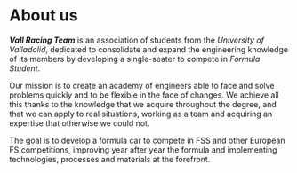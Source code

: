 # About us
***Vall Racing Team*** is an association of students from the *University of Valladolid*, dedicated to consolidate and expand the engineering knowledge of its members by developing a single-seater to compete in *Formula Student*.

Our mission is to create an academy of engineers able to face and solve problems quickly and to be flexible in the face of changes. We achieve all this thanks to the knowledge that we acquire throughout the degree, and that we can apply to real situations, working as a team and acquiring an expertise that otherwise we could not.

The goal is to develop a formula car to compete in FSS and other European FS competitions, improving year after year the formula and implementing technologies, processes and materials at the forefront.
